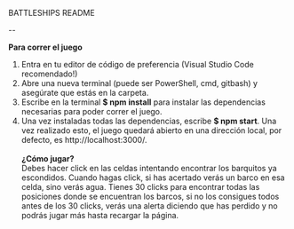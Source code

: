 BATTLESHIPS README

--

<b>Para correr el juego</b>
<br/>

1. Entra en tu editor de código de preferencia (Visual Studio Code recomendado!)<br/>
2. Abre una nueva terminal (puede ser PowerShell, cmd, gitbash) y asegúrate que estás en la carpeta.<br/>
3. Escribe en la terminal <b>\$ npm install</b> para instalar las dependencias necesarias para poder correr el juego.<br/>
4. Una vez instaladas todas las dependencias, escribe <b>\$ npm start</b>. Una vez realizado esto, el juego quedará abierto en una dirección local, por defecto, es http://localhost:3000/.
   <br/><br/>
   <b>¿Cómo jugar?</b><br/>
   Debes hacer click en las celdas intentando encontrar los barquitos ya escondidos. Cuando hagas click, si has acertado verás un barco en esa celda, sino verás agua. Tienes 30 clicks para encontrar todas las posiciones donde se encuentran los barcos, si no los consigues todos antes de los 30 clicks, verás una alerta diciendo que has perdido y no podrás jugar más hasta recargar la página.
